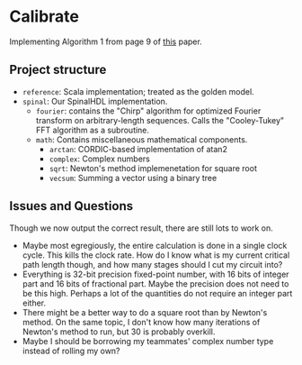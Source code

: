 # Calibrate

Implementing Algorithm 1 from page 9 of [this](https://arxiv.org/pdf/2407.01583) paper.

## Project structure

* `reference`: Scala implementation; treated as the golden model.
* `spinal`: Our SpinalHDL implementation.
  * `fourier`: contains the "Chirp" algorithm for optimized Fourier transform on arbitrary-length sequences.
    Calls the "Cooley-Tukey" FFT algorithm as a subroutine.
  * `math`: Contains miscellaneous mathematical components.
    * `arctan`: CORDIC-based implementation of atan2
    * `complex`: Complex numbers
    * `sqrt`: Newton's method implemenetation for square root
    * `vecsum`: Summing a vector using a binary tree

## Issues and Questions

Though we now output the correct result, there are still lots to work on.
* Maybe most egregiously, the entire calculation is done in a single clock cycle.
  This kills the clock rate.
  How do I know what is my current critical path length though, and how many stages should I cut my circuit into?
* Everything is 32-bit precision fixed-point number, with 16 bits of integer part and 16 bits of fractional part.
  Maybe the precision does not need to be this high.
  Perhaps a lot of the quantities do not require an integer part either.
* There might be a better way to do a square root than by Newton's method.
  On the same topic, I don't know how many iterations of Newton's method to run, but 30 is probably overkill.
* Maybe I should be borrowing my teammates' complex number type instead of rolling my own?
